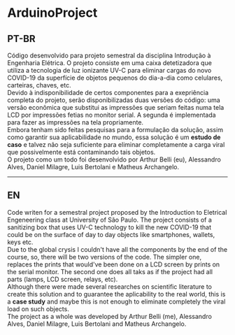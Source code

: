 # ArduinoProject
## PT-BR  
  Código desenvolvido para projeto semestral da disciplina Introdução à Engenharia Elétrica. O projeto consiste em uma caixa detetizadora que utiliza a tecnologia de luz ionizante UV-C para eliminar cargas do novo COVID-19 da superfície de objetos pequenos do dia-a-dia como celulares, carteiras, chaves, etc.\
  Devido à indisponibilidade de certos componentes para a exepriência completa do projeto, serão disponibilizadas duas versões do código: uma versão econômica que substitui as impressões que seriam feitas numa tela LCD por impressões fetias no monitor serial. A segunda é implementada para fazer as impressões na tela propriamente.\
  Embora tenham sido feitas pesquisas para a formulação da solução, assim como garantir sua aplicabilidade no mundo, essa solução é um **estudo de caso** e talvez não seja suficiente para eliminar completamente a carga viral que possivelmente está contaminando tais objetos.\
  O projeto como um todo foi desenvolvido por Arthur Belli (eu), Alessandro Alves, Daniel Milagre, Luis Bertolani e Matheus Archangelo.
***
## EN  
  Code writen for a semestral project proposed by the Introduction to Eletrical Engeneering class at University of São Paulo. The project consists of a sanitizing box that uses UV-C technology to kill the new COVID-19 that could be on the surface of day to day objects like smartphones, wallets, keys etc.\
  Due to the global crysis I couldn't have all the components by the end of the course, so, there will be two versions of the code. The simpler one, replaces the prints that would've been done on a LCD screen by prints on the serial monitor. The second one does all taks as if the project had all parts (lamps, LCD screen, relays, etc).\
  Although there were made several researches on scientific literature to create this solution and to guarantee the aplicability to the real world, this is a **case study** and maybe this is not enough to eliminate completely the viral load on such objects.\
  The project as a whole was developed by Arthur Belli (me), Alessandro Alves, Daniel Milagre, Luis Bertolani and Matheus Archangelo.
